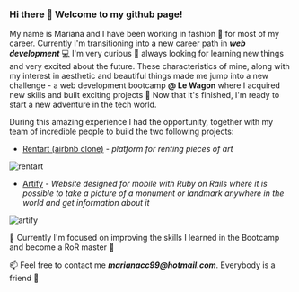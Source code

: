 


### Hi there 👋 Welcome to my github page!

My name is Mariana and I have been working in fashion 👗 for most of my career. Currently I'm transitioning into a new career path in **_web development_** 💻 
I'm very curious 👀 always looking for learning new things and very excited about the future. 
These characteristics of mine, along with my interest in aesthetic and beautiful things made me jump into a new challenge - a web development bootcamp **@ Le Wagon**
where I acquired new skills and built exciting projects 🚀 
Now that it's finished, I'm ready to start a new adventure in the tech world.

During this amazing experience I had the opportunity, together with my team of incredible people to build the two following projects:

  - [Rentart (airbnb clone)](https://github.com/wJoenn/rentart) - _platform for renting pieces of art_
  
  ![rentart](https://user-images.githubusercontent.com/114437310/230499620-ebe12dc6-01ed-444e-92f1-2ffb006a6d1c.png)


  - [Artify](https://github.com/wJoenn/artify) - _Website designed for mobile with Ruby on Rails where it is possible to take a picture of a monument or landmark anywhere in the world and get information about it_
  
  ![artify](https://user-images.githubusercontent.com/114437310/230501502-2d4d89e0-e1ac-4160-afb8-5273132c25a1.png)

🔭 Currently I'm focused on improving the skills I learned in the Bootcamp and become a RoR master 💪

📫 Feel free to contact me **_marianacc99@hotmail.com_**. Everybody is a friend 🍻 



<!--
**MarianaCarlota/MarianaCarlota** is a ✨ _special_ ✨ repository because its `README.md` (this file) appears on your GitHub profile.

Here are some ideas to get you started:

- 🔭 I’m currently working on ...
- 🌱 I’m currently learning ...
- 👯 I’m looking to collaborate on ...
- 🤔 I’m looking for help with ...
- 💬 Ask me about ...
- 📫 How to reach me: ...
- 😄 Pronouns: ...
- ⚡ Fun fact: ...
-->
